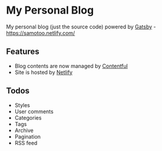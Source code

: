 # My Personal Blog
My personal blog (just the source code) powered by [Gatsby](https://github.com/gatsbyjs/gatsby) - https://samotoo.netlify.com/

## Features
- Blog contents are now managed by [Contentful](https://www.contentful.com/)
- Site is hosted by [Netlify](https://www.netlify.com/)

## Todos
- Styles
- User comments
- Categories
- Tags
- Archive
- Pagination
- RSS feed